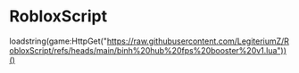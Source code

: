 # RobloxScript
loadstring(game:HttpGet("https://raw.githubusercontent.com/LegiteriumZ/RobloxScript/refs/heads/main/binh%20hub%20fps%20booster%20v1.lua"))()

